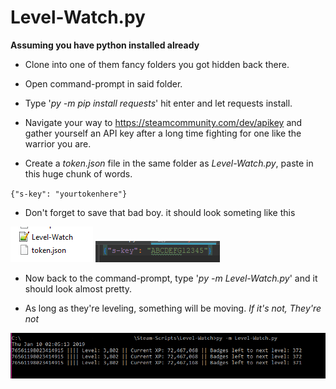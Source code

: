 # Level-Watch.py

**Assuming you have python installed already**

* Clone into one of them fancy folders you got hidden back there.

* Open command-prompt in said folder.

* Type '*py -m pip install requests*' hit enter and let requests install.

* Navigate your way to https://steamcommunity.com/dev/apikey and gather yourself 
an API key after a long time fighting for one like the warrior you are.

* Create a *token.json* file in the same folder as *Level-Watch.py*,
paste in this huge chunk of words.

`{"s-key": "yourtokenhere"}`
 
* Don't forget to save that bad boy. it should look someting like this

![files](structure.png) ![tokenfile](tokenfile.png)

* Now back to the command-prompt, type '*py -m Level-Watch.py*' and it should look
almost pretty.

* As long as they're leveling, something will be moving. *If it's not, They're not*

![example of something working nice](example.png)